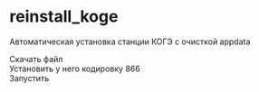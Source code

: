 # reinstall_koge
Автоматическая установка станции КОГЭ с очисткой appdata

Скачать файл<br>
Установить у него кодировку 866<br>
Запустить<br>

